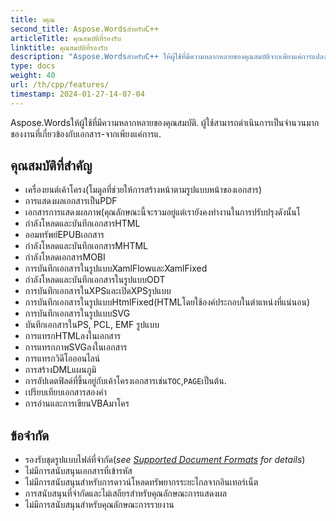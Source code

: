 ```yaml
---
title: งคุณ
second_title: Aspose.WordsสำหรับC++
articleTitle: คุณสมบัติที่รองรับ
linktitle: คุณสมบัติที่รองรับ
description: "Aspose.WordsสำหรับC++ ให้ผู้ใช้ที่มีความหลากหลายของคุณสมบัติจากเพียงแค่การแปลงและการปรับเปลี่ยนเอกส."
type: docs
weight: 40
url: /th/cpp/features/
timestamp: 2024-01-27-14-07-04
---
```


Aspose.Wordsให้ผู้ใช้ที่มีความหลากหลายของคุณสมบัติ. ผู้ใช้สามารถดำเนินการเป็นจำนวนมากของงานที่เกี่ยวข้องกับเอกสาร-จากเพียงแค่การแ.

## คุณสมบัติที่สำคัญ

- เครื่องยนต์เค้าโครง(โมดูลที่ช่วยให้การสร้างหน้าตามรูปแบบหน้าของเอกสาร)
- การแสดงผลเอกสารเป็นPDF
- เอกสารการแสดงผลภาพ(คุณลักษณะนี้จะรวมอยู่แต่เรายังคงทำงานในการปรับปรุงดังนั้นโ
- กำลังโหลดและบันทึกเอกสารHTML
- ออมทรัพย์EPUBเอกสาร
- กำลังโหลดและบันทึกเอกสารMHTML
- กำลังโหลดเอกสารMOBI
- การบันทึกเอกสารในรูปแบบXamlFlowและXamlFixed
- กำลังโหลดและบันทึกเอกสารในรูปแบบODT
- การบันทึกเอกสารในXPSและเปิดXPSรูปแบบ
- การบันทึกเอกสารในรูปแบบHtmlFixed(HTMLโดยใช้องค์ประกอบในตำแหน่งที่แน่นอน)
- การบันทึกเอกสารในรูปแบบSVG
- บันทึกเอกสารในPS, PCL, EMF รูปแบบ
- การแทรกHTMLลงในเอกสาร
- การแทรกภาพSVGลงในเอกสาร
- การแทรกวิดีโอออนไลน์
- การสร้างDMLแผนภูมิ
- การอัปเดตฟิลด์ที่ขึ้นอยู่กับเค้าโครงเอกสารเช่น`TOC`,`PAGE`เป็นต้น.
- เปรียบเทียบเอกสารสองคำ
- การอ่านและการเขียนVBAมาโคร

## ข้อจำกัด

- รองรับชุดรูปแบบไฟล์ที่จำกัด(*see [Supported Document Formats](/words/cpp/supported-document-formats/) for details*)
- ไม่มีการสนับสนุนเอกสารที่เข้ารหัส
- ไม่มีการสนับสนุนสำหรับการดาวน์โหลดทรัพยากรระยะไกลจากอินเทอร์เน็ต
- การสนับสนุนที่จำกัดและไม่เสถียรสำหรับคุณลักษณะการแสดงผล
- ไม่มีการสนับสนุนสำหรับคุณลักษณะการรายงาน
